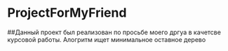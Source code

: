 # ProjectForMyFriend
##Данный проект был реализован по просьбе моего дргуа в качетсве курсовой работы. Алогритм ищет минимальное оставное дерево
